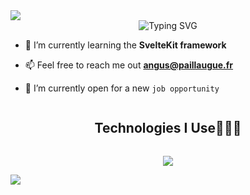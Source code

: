 <img src="https://user-images.githubusercontent.com/73097560/115834477-dbab4500-a447-11eb-908a-139a6edaec5c.gif">

<div align="center">
  <img src="https://readme-typing-svg.demolab.com?font=Roboto&size=40&pause=1000&color=B1B1B1&center=true&vCenter=true&repeat=false&width=435&lines=Hi+%F0%9F%91%8B%2C+I'm+Angus" alt="Typing SVG" />
</div>

- 🌱 I’m currently learning the **SvelteKit framework**

<!-- - 💬 Ask me about **nodejs, express, mongoDB, tailwind** -->

- 📫 Feel free to reach me out **angus@paillaugue.fr**

- 🤔 I’m currently open for a new `job opportunity`

<div align="center">
  <h2 style="display: inline-block">Technologies I Use👨🏻‍💻</h2>
</div>

<p align="center">
  <img src="https://skillicons.dev/icons?i=svelte,js,tailwind,docker,mysql,nodejs,git,linux,vscode,github,python,md,html,css,mongodb&perline=5" />
</p>

<!--<p align="center">
  <div align=center>
      <img src="https://github-readme-stats.vercel.app/api/top-langs/?username=Angus-Paillaugue&layout=compact&theme=github_dark_dimmed" />
  </div>
</p>-->

<img src="https://user-images.githubusercontent.com/73097560/115834477-dbab4500-a447-11eb-908a-139a6edaec5c.gif">

<!--
**Angus-Paillaugue/Angus-Paillaugue** is a ✨ _special_ ✨ repository because its `README.md` (this file) appears on your GitHub profile.

Here are some ideas to get you started:

- 🔭 I’m currently working on ...
- 🌱 I’m currently learning ...
- 👯 I’m looking to collaborate on ...
- 🤔 I’m looking for help with ...
- 💬 Ask me about ...
- 📫 How to reach me: ...
- 😄 Pronouns: ...
- ⚡ Fun fact: ...
-->
